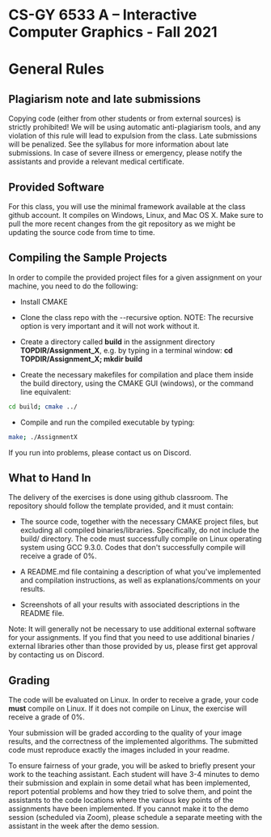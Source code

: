 
# CS-GY 6533 A – Interactive Computer Graphics - Fall 2021

# General Rules


## Plagiarism note and late submissions

Copying code (either from other students or from external sources) is strictly prohibited! We will be using automatic anti-plagiarism tools, and any violation of this rule will lead to expulsion from the class. Late submissions will be penalized. See the syllabus for more information about late submissions. In case of severe illness or emergency, please notify the assistants and provide a relevant medical certificate.

## Provided Software

For this class, you will use the minimal framework available at the class github account. It compiles on Windows, Linux, and Mac OS X. Make sure to pull the more recent changes from the git repository as we might be updating the source code from time to time.

## Compiling the Sample Projects

In order to compile the provided project files for a given assignment on your machine, you need to do the following:

* Install CMAKE

* Clone the class repo with the --recursive option. NOTE: The recursive option is very important and it will not work without it.

* Create a directory called **build** in the assignment directory **TOPDIR/Assignment_X**, e.g. by typing in a terminal window:
**cd TOPDIR/Assignment_X; mkdir build**

* Create the necessary makefiles for compilation and place them inside the build directory, using the CMAKE GUI (windows), or the command line equivalent: 

```bash
cd build; cmake ../
```

* Compile and run the compiled executable by typing:

```bash
make; ./AssignmentX
```

If you run into problems, please contact us on Discord.

## What to Hand In

The delivery of the exercises is done using github classroom. The repository should follow the template provided, and it must contain:

* The source code, together with the necessary CMAKE project files, but excluding all compiled binaries/libraries. Specifically, do not include the build/ directory. The code must successfully compile on Linux operating system using GCC 9.3.0. Codes that don't successfully compile will receive a grade of 0%.

* A README.md file containing a description of what you've implemented and compilation
instructions, as well as explanations/comments on your results.

*  Screenshots of all your results with associated descriptions in the README file.

Note: It will generally not be necessary to use additional external software for your assignments. If you find that you need to use additional binaries / external libraries other than those provided by us, please first get approval by contacting us on Discord.

## Grading

The code will be evaluated on Linux. In order to receive a grade, your code **must** compile on Linux. If it does not compile on Linux, the exercise will receive a grade of 0%. 

Your submission will be graded according to the quality of your image results, and the correctness of the implemented algorithms. The submitted code must reproduce exactly the images included in your readme. 

To ensure fairness of your grade, you will be asked to briefly present your work to the teaching assistant. Each student will have 3-4 minutes to demo their submission and explain in some detail what has been implemented, report potential problems and how they tried to solve them, and point the assistants to the code locations where the various key points of the assignments have been implemented. If you cannot make it to the demo session (scheduled via Zoom), please schedule a separate meeting with the assistant in the week after the demo session.
